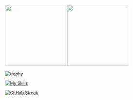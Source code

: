 <div>
  <img src="https://github-readme-stats.vercel.app/api/top-langs/?username=Tayuchi&layout=compact" height="200">
  <img src="https://github-readme-stats.vercel.app/api?username=Tayuchi" height="200">
</div>

![trophy](https://github-profile-trophy.vercel.app/?username=Tayuchi)

[![My Skills](https://skillicons.dev/icons?i=html,css,js,ts,py,django,react,nextjs,prisma,supabase,vercel,git,github,gitlab,aws,docker,postman,vscode)](https://skillicons.dev)

[![GitHub Streak](https://streak-stats.demolab.com/?user=Tayuchi)](https://git.io/streak-stats)

<!--

### Hi there 👋 

**Tayuchi/Tayuchi** is a ✨ _special_ ✨ repository because its `README.md` (this file) appears on your GitHub profile.

Here are some ideas to get you started:

- 🔭 I’m currently working on ...
- 🌱 I’m currently learning ...
- 👯 I’m looking to collaborate on ...
- 🤔 I’m looking for help with ...
- 💬 Ask me about ...
- 📫 How to reach me: ...
- 😄 Pronouns: ...
- ⚡ Fun fact: ...
-->

